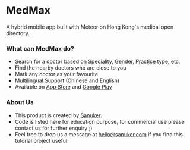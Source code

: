 # MedMax #

A hybrid mobile app built with Meteor on Hong Kong's medical open directory.

### What can MedMax do? ###

* Search for a doctor based on Speciality, Gender, Practice type, etc.
* Find the nearby doctors who are close to you
* Mark any doctor as your favourite
* Multilingual Support (Chinese and English)
* Available on [App Store](https://itunes.apple.com/us/app/med-max-yi-shen/id1090394902?mt=8) and [Google Play](https://play.google.com/store/apps/details?id=com.sanuker.medmax&hl=en)

### About Us ###
* This product is created by [Sanuker](https://sanuker.com).
* Code is listed here for education purpose, for commercial use please contact us for further enquiry ;)
* Feel free to drop us a message at [hello@sanuker.com](mailto:hello@sanuker.com) if you find this tutorial project useful!